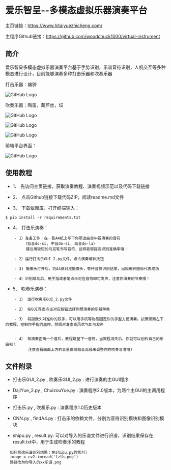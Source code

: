 # 爱乐智呈--多模态虚拟乐器演奏平台
主页链接：https://www.hitaiyuezhicheng.com/

主程序Github链接：https://github.com/woodchuck1000/virtual-instrument


## 简介
爱乐智呈多模态虚拟乐器演奏平台基于手势识别，乐谱音符识别，人机交互等多种模态进行设计，目前能够演奏多种打击乐器和吹奏乐器

打击乐器：编钟

![GitHub Logo](代码/编钟GUI背景.png)

吹奏乐器：陶笛，葫芦丝，埙

![GitHub Logo](代码/陶笛GUI背景.png)

![GitHub Logo](代码/葫芦丝GUI背景.png)

![GitHub Logo](代码/埙GUI背景.png)


前端平台界面：

![GitHub Logo](代码/主页.png)


## 使用教程
- 1、 先访问主页链接，获取演奏教程、演奏视频示范以及代码下载链接


- 2、 点击Github链接下载代码ZIP，阅读readme.md文件


- 3、 下载依赖库，打开终端输入：

```
$ pip install -r requirements.txt
```

- 4、 打击乐演奏：
    
```
    - 1）准备工作：在一张A4纸上写下你所选曲目中要演奏的音符
        （低音do-si, 中音do-si, 高音do-la）
         建议用较粗的马克笔书写音符，这样能够提高识别准确率哦！

    - 2）运行打击乐GUI_2.py文件，点击演奏编钟按钮

    - 3) 摄像头打开后，将A4纸对准摄像头，等待音符识别结果，出现编钟图标代表成功

    - 4）识别成功后，用手指或者笔点击对应音符即可发声，注意你演奏的节奏哦！
```

- 5、 吹奏乐演奏：
    
```
    - 1） 运行吹奏乐GUI_2.py文件
   
    - 2） 在GUI界面点击对应按钮选择你想演奏的乐器种类

    - 3） 将摄像头对准你的双手，可以用手机等物品固定你的手型方便演奏。按照画面左下的教程，控制你手指的屈伸，然后对准麦克风吹气即可发声
          

    - 4） 每演奏正确一个音后，教程跳至下一音符，当教程消失后，你就可以创作自己的乐曲啦！
          注意查看画面上方的音量曲线和音高线来调整你的吹奏音准哦!
```

## 文件附录
- 打击乐GUI_2.py , 吹奏乐GUI_2.py : 进行演奏的主GUI程序


- DajiYue_2.py , ChuizouYue.py : 演奏程序2.0版本，为两个主GUI的主调用程序


- 打击乐.py , 吹奏乐.py : 演奏程序1.0历史版本


- CNN.py , findA4.py : 打击乐的依赖文件，分别为音符识别模块和图像识别模块


- shipu.py , result.py: 可以对导入的乐谱文件进行识谱，识别结果保存在result.txt中，用于生成吹奏乐的教程
```
  如何修改乐谱识别结果：在shipu.py的第7行
  image = cv2.imread('lzlh.png')
  路径改为你导入的xx乐谱.png
```






